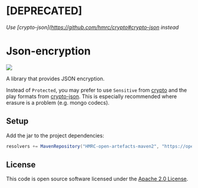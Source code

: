 [DEPRECATED]
=
*Use [crypto-json](https://github.com/hmrc/crypto#crypto-json instead*

# Json-encryption

![](https://img.shields.io/github/v/release/hmrc/json-encryption)

A library that provides JSON encryption.

Instead of `Protected`, you may prefer to use `Sensitive` from [crypto](https://github.com/hmrc/crypto#sensitive) and the play formats from [crypto-json](https://github.com/hmrc/crypto#crypto-json). This is especially recommended where erasure is a problem (e.g. mongo codecs).

## Setup

Add the jar to the project dependencies:

```scala
resolvers += MavenRepository("HMRC-open-artefacts-maven2", "https://open.artefacts.tax.service.gov.uk/maven2")libraryDependencies += "uk.gov.hmrc" %% "json-encryption" % "[INSERT VERSION]"
```

## License

This code is open source software licensed under the [Apache 2.0 License]("http://www.apache.org/licenses/LICENSE-2.0.html").
